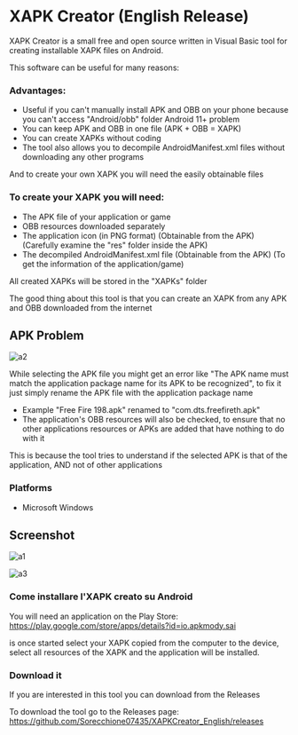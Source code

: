 # XAPK Creator (English Release)

XAPK Creator is a small free and open source written in Visual Basic tool for creating installable XAPK files on Android.

This software can be useful for many reasons:

### Advantages:

- Useful if you can't manually install APK and OBB on your phone because you can't access "Android/obb" folder Android 11+ problem
- You can keep APK and OBB in one file (APK + OBB = XAPK)
- You can create XAPKs without coding
- The tool also allows you to decompile AndroidManifest.xml files without downloading any other programs

And to create your own XAPK you will need the easily obtainable files

### To create your XAPK you will need:

- The APK file of your application or game
- OBB resources downloaded separately
- The application icon (in PNG format) (Obtainable from the APK) (Carefully examine the "res" folder inside the APK)
- The decompiled AndroidManifest.xml file (Obtainable from the APK) (To get the information of the application/game)

All created XAPKs will be stored in the "XAPKs" folder

The good thing about this tool is that you can create an XAPK from any APK and OBB downloaded from the internet

## APK Problem

![a2](https://user-images.githubusercontent.com/111366201/235430063-c2f8e434-a65c-493d-9500-e28351f26c91.png)

While selecting the APK file you might get an error like "The APK name must match the application package name for its APK to be recognized", to fix it just simply rename the APK file with the application package name

- Example "Free Fire 198.apk" renamed to "com.dts.freefireth.apk"
- The application's OBB resources will also be checked, to ensure that no other applications resources or APKs are added that have nothing to do with it

This is because the tool tries to understand if the selected APK is that of the application, AND not of other applications


### Platforms
- Microsoft Windows

## Screenshot
![a1](https://user-images.githubusercontent.com/111366201/235347607-eab010f8-f8b4-4d11-92c8-6658522d1cbb.png)

![a3](https://user-images.githubusercontent.com/111366201/235431273-bd141ea1-95b0-400a-9edb-ebf9e719e27a.png)


### Come installare l'XAPK creato su Android

You will need an application on the Play Store: https://play.google.com/store/apps/details?id=io.apkmody.sai

is once started select your XAPK copied from the computer to the device, select all resources of the XAPK and the application will be installed.

### Download it

If you are interested in this tool you can download from the Releases

To download the tool go to the Releases page: https://github.com/Sorecchione07435/XAPKCreator_English/releases
